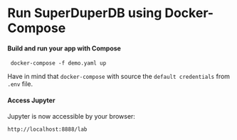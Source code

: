 # Run SuperDuperDB using Docker-Compose


#### Build and run your app with Compose
```shell
 docker-compose -f demo.yaml up 
```

Have in mind that `docker-compose` with source the `default credentials` from `.env` file.

#### Access Jupyter
Jupyter is now accessible by your browser:

```shell
http://localhost:8888/lab
```